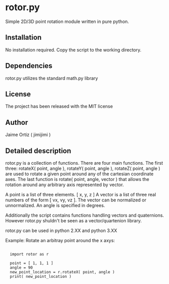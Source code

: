 rotor.py
========

Simple 2D/3D point rotation module written in pure python.

Installation
------------

No installation required. Copy the script to the working directory.

Dependencies
------------

rotor.py utilizes the standard math.py library

License
-------

The project has been released with the MIT license

Author
------

Jaime Ortiz ( jimijimi )

Detailed description
--------------------

rotor.py is a collection of functions. There are four main functions. The first three: rotateX( point, angle ), rotateY( point, angle ), rotateZ( point, angle ) are used to rotate a given point around any of the cartesian coordinate axes. The last function is rotate( point, angle, vector ) that allows the rotation around any arbitrary axis represented by vector.

A point is a list of three elements. [ x, y, z ]
A vector is a list of three real numbers of the form [ vx, vy, vz ]. The vector can be normalized or unnormalized.
An angle is specified in degrees.

Additionally the script contains functions handling vectors and quaternions. However rotor.py shuldn't be seen as a vector/quartenion library. 

rotor.py can be used in python 2.XX and python 3.XX

Example: Rotate an arbitray point around the x axys:
~~~~~~~~~~~~~~~~~~~~~~~~~~~~~~~~~~~~~~~~~~~~~~~~~~~~

  import rotor as r
  
  point = [ 1, 1, 1 ]
  angle = 90
  new_point_location = r.rotateX( point, angle )
  print( new_point_location )

